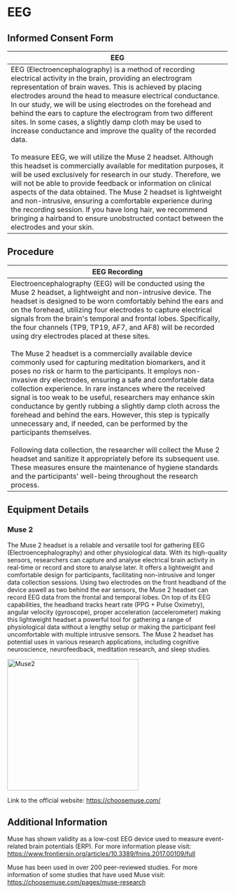 # EEG

## Informed Consent Form

| EEG| 
| --- |
| EEG (Electroencephalography) is a method of recording electrical activity in the brain, providing an electrogram representation of brain waves. This is achieved by placing electrodes around the head to measure electrical conductance. In our study, we will be using electrodes on the forehead and behind the ears to capture the electrogram from two different sites. In some cases, a slightly damp cloth may be used to increase conductance and improve the quality of the recorded data. <br/><br/> To measure EEG, we will utilize the Muse 2 headset. Although this headset is commercially available for meditation purposes, it will be used exclusively for research in our study. Therefore, we will not be able to provide feedback or information on clinical aspects of the data obtained. The Muse 2 headset is lightweight and non-intrusive, ensuring a comfortable experience during the recording session. If you have long hair, we recommend bringing a hairband to ensure unobstructed contact between the electrodes and your skin.|

## Procedure

| EEG Recording | 
| --- |
|Electroencephalography (EEG) will be conducted using the Muse 2 headset, a lightweight and non-intrusive device. The headset is designed to be worn comfortably behind the ears and on the forehead, utilizing four electrodes to capture electrical signals from the brain's temporal and frontal lobes. Specifically, the four channels (TP9, TP19, AF7, and AF8) will be recorded using dry electrodes placed at these sites. <br/><br/> The Muse 2 headset is a commercially available device commonly used for capturing meditation biomarkers, and it poses no risk or harm to the participants. It employs non-invasive dry electrodes, ensuring a safe and comfortable data collection experience. In rare instances where the received signal is too weak to be useful, researchers may enhance skin conductance by gently rubbing a slightly damp cloth across the forehead and behind the ears. However, this step is typically unnecessary and, if needed, can be performed by the participants themselves. <br/><br/> Following data collection, the researcher will collect the Muse 2 headset and sanitize it appropriately before its subsequent use. These measures ensure the maintenance of hygiene standards and the participants' well-being throughout the research process. |


## Equipment Details

### Muse 2

The Muse 2 headset is a reliable and versatile tool for gathering EEG (Electroencephalography) and other physiological data. With its high-quality sensors, researchers can capture and analyse electrical brain activity in real-time or record and store to analyse later. It offers a lightweight and comfortable design for participants, facilitating non-intrusive and longer data collection sessions. Using two electrodes on the front headband of the device aswell as two behind the ear sensors, the Muse 2 headset can record EEG data from the frontal and temporal lobes. On top of its EEG capabilities, the headband tracks heart rate (PPG + Pulse Oximetry), angular velocity (gyroscope), proper acceleration (accelerometer) making this lightweight headset a powerful tool for gathering a range of physiological data without a lengthy setup or making the participant feel uncomfortable with multiple intrusive sensors. The Muse 2 headset has potential uses in various research applications, including cognitive neuroscience, neurofeedback, meditation research, and sleep studies.

<a href="https://www.amazon.co.uk/nteraXon-Unisex-Adult-Brain-Detection-Headband/dp/B07HL2S9JQ/ref=sr_1_3?crid=3VH8IBKK61YQ3&keywords=muse+2+headset&qid=1688652304&sprefix=muse+2+headset%2Caps%2C80&sr=8-3"><img src="https://helios-i.mashable.com/imagery/articles/050EPoECzdnAvkzVh6XWoj5/images-1.fit_lim.size_2000x.v1611698680.jpg" height="300" alt = "Muse2"/></a>

Link to the official website: https://choosemuse.com/

## Additional Information

Muse has shown validity as a low-cost EEG device used to measure event-related brain potentials (ERP). For more information please visit: https://www.frontiersin.org/articles/10.3389/fnins.2017.00109/full

Muse has been used in over 200 peer-reviewed studies. For more information of some studies that have used Muse visit: https://choosemuse.com/pages/muse-research


